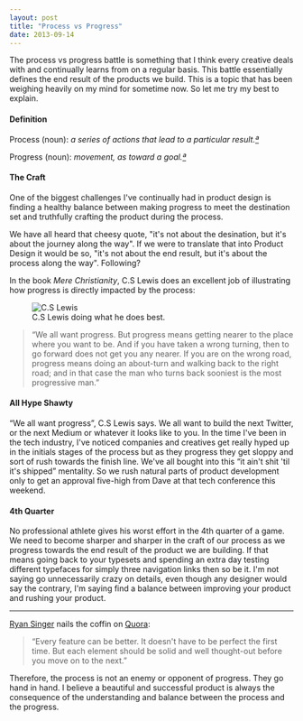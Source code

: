 ```yaml
---
layout: post
title: "Process vs Progress"
date: 2013-09-14
---
```



The process vs progress battle is something that I think every creative deals with and continually learns from on a regular basis. This battle essentially defines the end result of the products we build. This is a topic that has been weighing heavily on my mind for sometime now. So let me try my best to explain.

#### Definition

Process (noun): _a series of actions that lead to a particular result.[ª](http://www.merriam-webster.com/dictionary/process")_

Progress (noun): _movement, as toward a goal.[ª](http://www.thefreedictionary.com/progress)_

#### The Craft

One of the biggest challenges I've continually had in product design is finding a healthy balance between making progress to meet the destination set and truthfully crafting the product during the process.

We have all heard that cheesy quote, "it's not about the desination, but it's about the journey along the way". If we were to translate that into Product Design it would be so, "it's not about the end result, but it's about the process along the way". Following?

In the book _Mere Christianity_, C.S Lewis does an excellent job of illustrating how progress is directly impacted by the process:

<figure class="small-left">
  <img src="http://img1.wikia.nocookie.net/__cb20130619161536/lotr/images/6/6e/C.S._Lewis.jpg" alt="C.S Lewis" />
  <figcaption>C.S Lewis doing what he does best.</figcaption>
</figure>

>“We all want progress. But progress means getting nearer to the place where you want to be. And if you have taken a wrong turning, then to go forward does not get you any nearer. If you are on the wrong road, progress means doing an about-turn and walking back to the right road; and in that case the man who turns back sooniest is the most progressive man.”

#### All Hype Shawty

“We all want progress”, C.S Lewis says. We all want to build the next Twitter, or the next Medium or whatever it looks like to you. In the time I've been in the tech industry, I've noticed companies and creatives get really hyped up in the initials stages of the process but as they progress they get sloppy and sort of rush towards the finish line. We've all bought into this “it ain't shit 'til it's shipped” mentality. So we rush natural parts of product development only to get an approval five-high from Dave at that tech conference this weekend.

#### 4th Quarter

No professional athlete gives his worst effort in the 4th quarter of a game. We need to become sharper and sharper in the craft of our process as we progress towards the end result of the product we are building. If that means going back to your typesets and spending an extra day testing different typefaces for simply three navigation links then so be it. I'm not saying go unnecessarily crazy on details, even though any designer would say the contrary, I'm saying find a balance between improving your product and rushing your product.

***

[Ryan Singer](https://twitter.com/rjs) nails the coffin on [Quora](http://www.quora.com/Internet-Startups/Should-I-focus-on-a-good-user-experience-or-push-something-out-quickly/answer/Ryan-Singer?srid=2BA&share=1):

>“Every feature can be better. It doesn't have to be perfect the first time. But each element should be solid and well thought-out before you move on to the next.”

Therefore, the process is not an enemy or opponent of progress. They go hand in hand. I believe a beautiful and successful product is always the consequence of the understanding and balance between the process and the progress.